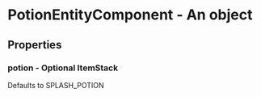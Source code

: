 

# PotionEntityComponent - An object



## Properties



### potion - Optional ItemStack



Defaults to SPLASH_POTION


